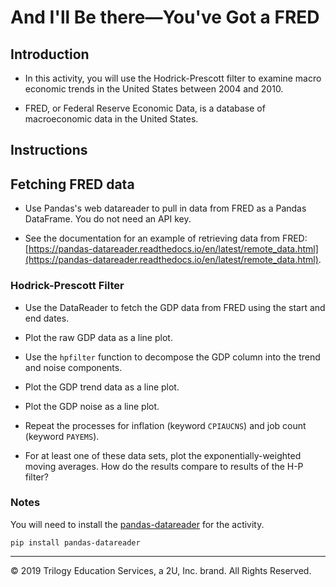 # And I'll Be there—You've Got a FRED

## Introduction

* In this activity, you will use the Hodrick-Prescott filter to examine macro economic trends in the United States between 2004 and 2010.

* FRED, or Federal Reserve Economic Data, is a database of macroeconomic data in the United States.

## Instructions

## Fetching FRED data

* Use Pandas's web datareader to pull in data from FRED as a Pandas DataFrame. You do not need an API key.

* See the documentation for an example of retrieving data from FRED: [https://pandas-datareader.readthedocs.io/en/latest/remote_data.html](https://pandas-datareader.readthedocs.io/en/latest/remote_data.html).

### Hodrick-Prescott Filter

* Use the DataReader to fetch the GDP data from FRED using the start and end dates.

* Plot the raw GDP data as a line plot.

* Use the `hpfilter` function to decompose the GDP column into the trend and noise components.

* Plot the GDP trend data as a line plot.

* Plot the GDP noise as a line plot.

* Repeat the processes for inflation (keyword `CPIAUCNS`) and job count (keyword `PAYEMS`).

* For at least one of these data sets, plot the exponentially-weighted moving averages. How do the results compare to results of the H-P filter?

### Notes

You will need to install the [pandas-datareader](https://pandas-datareader.readthedocs.io/en/latest/) for the activity.

```
pip install pandas-datareader
```

---

© 2019 Trilogy Education Services, a 2U, Inc. brand. All Rights Reserved.
